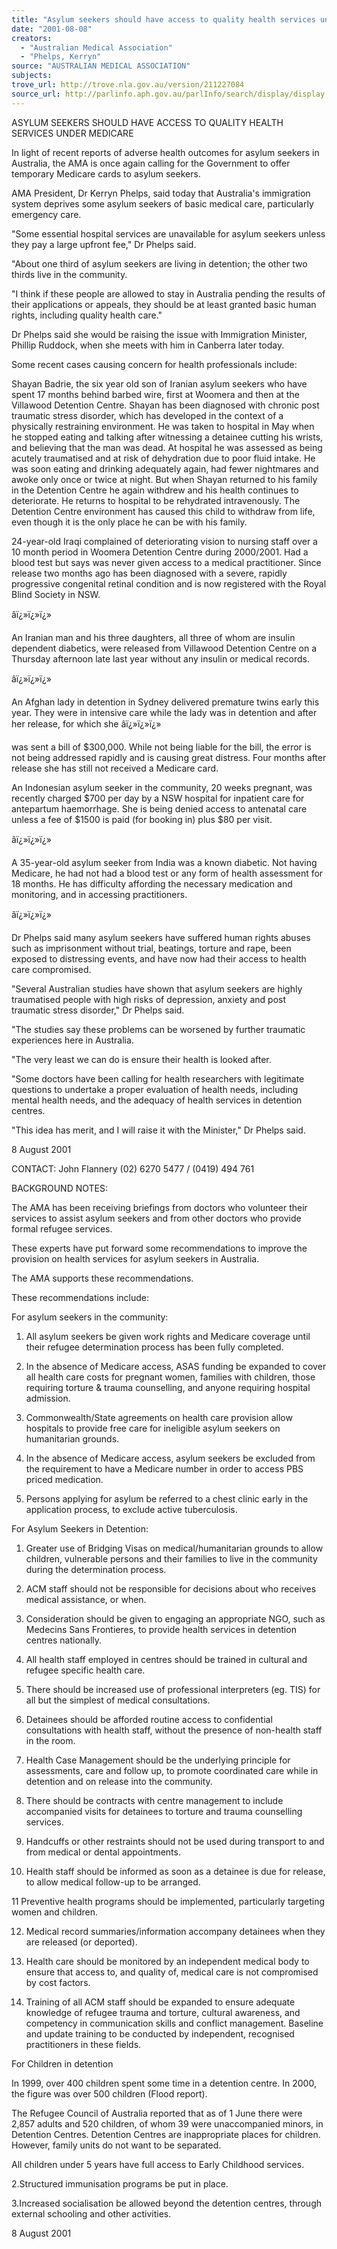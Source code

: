 ```yaml
---
title: "Asylum seekers should have access to quality health services under Medicare."
date: "2001-08-08"
creators:
  - "Australian Medical Association"
  - "Phelps, Kerryn"
source: "AUSTRALIAN MEDICAL ASSOCIATION"
subjects:
trove_url: http://trove.nla.gov.au/version/211227084
source_url: http://parlinfo.aph.gov.au/parlInfo/search/display/display.w3p;query=Id%3A%22media/pressrel/BXO46%22
---
```


 ASYLUM SEEKERS SHOULD HAVE ACCESS TO QUALITY HEALTH SERVICES UNDER MEDICARE

 In light of recent reports of adverse health outcomes for asylum seekers in Australia, the AMA is once again calling for the Government to offer temporary Medicare cards to asylum seekers.

 AMA President, Dr Kerryn Phelps, said today that Australia's immigration system deprives some asylum seekers of basic medical care, particularly emergency care.

 "Some essential hospital services are unavailable for asylum seekers unless they pay a large upfront fee," Dr Phelps said.

 "About one third of asylum seekers are living in detention; the other two thirds live in the community.

 "I think if these people are allowed to stay in Australia pending the results of their applications or appeals, they should be at least granted basic human rights, including quality health care."

 Dr Phelps said she would be raising the issue with Immigration Minister, Phillip Ruddock, when she meets with him in Canberra later today.

 Some recent cases causing concern for health professionals include:

 Shayan Badrie, the six year old son of Iranian asylum seekers who have spent 17 months behind barbed wire, first at Woomera and then at the Villawood Detention Centre. Shayan has been diagnosed with chronic post traumatic stress disorder, which has developed in the context of a physically restraining environment. He was taken to hospital in May when he stopped eating and talking after witnessing a detainee cutting his wrists, and believing that the man was dead. At hospital he was assessed as being acutely traumatised and at risk of dehydration due to poor fluid intake. He was soon eating and drinking adequately again, had fewer nightmares and awoke only once or twice at night. But when Shayan returned to his family in the Detention Centre he again withdrew and his health continues to deteriorate. He returns to hospital to be rehydrated intravenously. The Detention Centre environment has caused this child to withdraw from life, even though it is the only place he can be with his family.

 24-year-old Iraqi complained of deteriorating vision to nursing staff over a 10 month period in Woomera Detention Centre during 2000/2001. Had a blood test but says was never given access to a medical practitioner. Since release two months ago has been diagnosed with a severe, rapidly progressive congenital retinal condition and is now registered with the Royal Blind Society in NSW.

 âï¿»ï¿»ï¿»

 An Iranian man and his three daughters, all three of whom are insulin dependent diabetics, were released from Villawood Detention Centre on a Thursday afternoon late last year without any insulin or medical records.

 âï¿»ï¿»ï¿»

 An Afghan lady in detention in Sydney delivered premature twins early this year. They were in intensive care while the lady was in detention and after her release, for which she âï¿»ï¿»ï¿»

 was sent a bill of $300,000. While not being liable for the bill, the error is not being addressed rapidly and is causing great distress. Four months after release she has still not received a Medicare card.

 An Indonesian asylum seeker in the community, 20 weeks pregnant, was recently charged $700 per day by a NSW hospital for inpatient care for antepartum haemorrhage. She is being denied access to antenatal care unless a fee of $1500 is paid (for booking in) plus $80 per visit.

 âï¿»ï¿»ï¿»

 A 35-year-old asylum seeker from India was a known diabetic. Not having Medicare, he had not had a blood test or any form of health assessment for 18 months. He has difficulty affording the necessary medication and monitoring, and in accessing practitioners.

 âï¿»ï¿»ï¿»

 Dr Phelps said many asylum seekers have suffered human rights abuses such as imprisonment without trial, beatings, torture and rape, been exposed to distressing events, and have now had their access to health care compromised.

 "Several Australian studies have shown that asylum seekers are highly traumatised people with high risks of depression, anxiety and post traumatic stress disorder," Dr Phelps said.

 "The studies say these problems can be worsened by further traumatic experiences here in Australia.

 "The very least we can do is ensure their health is looked after.

 "Some doctors have been calling for health researchers with legitimate questions to undertake a proper evaluation of health needs, including mental health needs, and the adequacy of health services in detention centres.

 "This idea has merit, and I will raise it with the Minister," Dr Phelps said.

 8 August 2001

 CONTACT: John Flannery (02) 6270 5477 / (0419) 494 761

 BACKGROUND NOTES:

 The AMA has been receiving briefings from doctors who volunteer their services to assist asylum seekers and from other doctors who provide formal refugee services.

 These experts have put forward some recommendations to improve the provision on health services for asylum seekers in Australia.

 The AMA supports these recommendations.

 These recommendations include:

 For asylum seekers in the community:

 1. All asylum seekers be given work rights and Medicare coverage until their refugee determination process has been fully completed.

 2. In the absence of Medicare access, ASAS funding be expanded to cover all health care costs for pregnant women, families with children, those requiring torture & trauma counselling, and anyone requiring hospital admission.

 3. Commonwealth/State agreements on health care provision allow hospitals to provide free care for ineligible asylum seekers on humanitarian grounds.

 4. In the absence of Medicare access, asylum seekers be excluded from the requirement to have a Medicare number in order to access PBS priced medication.

 5. Persons applying for asylum be referred to a chest clinic early in the application process, to exclude active tuberculosis.

 For Asylum Seekers in Detention:

 1. Greater use of Bridging Visas on medical/humanitarian grounds to allow children, vulnerable persons and their families to live in the community during the determination process.

 2. ACM staff should not be responsible for decisions about who receives medical assistance, or when.

 3. Consideration should be given to engaging an appropriate NGO, such as Medecins Sans Frontieres, to provide health services in detention centres nationally.

 4. All health staff employed in centres should be trained in cultural and refugee specific health care.

 5. There should be increased use of professional interpreters (eg. TIS) for all but the simplest of medical consultations.

 6. Detainees should be afforded routine access to confidential consultations with health staff, without the presence of non-health staff in the room.

 7. Health Case Management should be the underlying principle for assessments, care and follow up, to promote coordinated care while in detention and on release into the community.

 8. There should be contracts with centre management to include accompanied visits for detainees to torture and trauma counselling services.

 9. Handcuffs or other restraints should not be used during transport to and from medical or dental appointments.

 10. Health staff should be informed as soon as a detainee is due for release, to allow medical follow-up to be arranged.

 11 Preventive health programs should be implemented, particularly targeting women and children.

 12. Medical record summaries/information accompany detainees when they are released (or deported).

 13. Health care should be monitored by an independent medical body to ensure that access to, and quality of, medical care is not compromised by cost factors.

 14. Training of all ACM staff should be expanded to ensure adequate knowledge of refugee trauma and torture, cultural awareness, and competency in communication skills and conflict management. Baseline and update training to be conducted by independent, recognised practitioners in these fields.

 For Children in detention

 In 1999, over 400 children spent some time in a detention centre. In 2000, the figure was over 500 children (Flood report).

 The Refugee Council of Australia reported that as of 1 June there were 2,857 adults and 520 children, of whom 39 were unaccompanied minors, in Detention Centres. Detention Centres are inappropriate places for children. However, family units do not want to be separated.

 All children under 5 years have full access to Early Childhood services.

 2.Structured immunisation programs be put in place.

 3.Increased socialisation be allowed beyond the detention centres, through external schooling and other activities.

 8 August 2001

